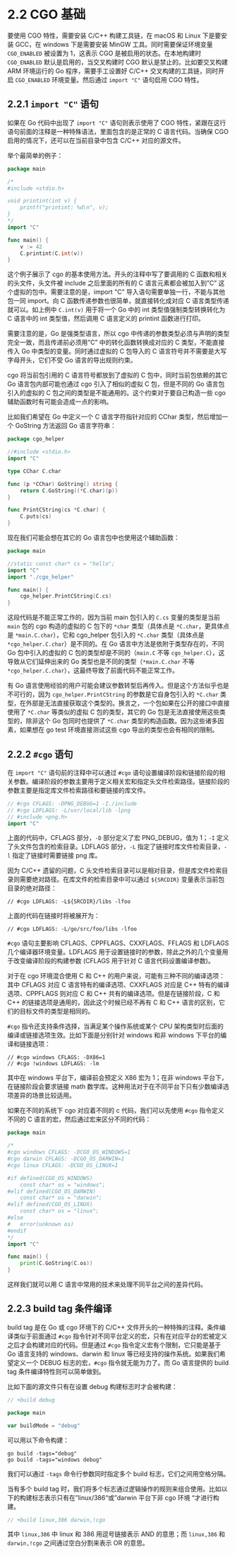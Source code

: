 # 2.2 CGO 基础

要使用 CGO 特性，需要安装 C/C++ 构建工具链，在 macOS 和 Linux 下是要安装 GCC，在 windows 下是需要安装 MinGW 工具。同时需要保证环境变量 `CGO_ENABLED` 被设置为 1，这表示 CGO 是被启用的状态。在本地构建时 `CGO_ENABLED` 默认是启用的，当交叉构建时 CGO 默认是禁止的。比如要交叉构建 ARM 环境运行的 Go 程序，需要手工设置好 C/C++ 交叉构建的工具链，同时开启 `CGO_ENABLED` 环境变量。然后通过 `import "C"` 语句启用 CGO 特性。

## 2.2.1 `import "C"` 语句

如果在 Go 代码中出现了 `import "C"` 语句则表示使用了 CGO 特性，紧跟在这行语句前面的注释是一种特殊语法，里面包含的是正常的 C 语言代码。当确保 CGO 启用的情况下，还可以在当前目录中包含 C/C++ 对应的源文件。

举个最简单的例子：

```Go
package main

/*
#include <stdio.h>

void printint(int v) {
	printf("printint: %d\n", v);
}
*/
import "C"

func main() {
	v := 42
	C.printint(C.int(v))
}
```

这个例子展示了 cgo 的基本使用方法。开头的注释中写了要调用的 C 函数和相关的头文件，头文件被 include 之后里面的所有的 C 语言元素都会被加入到”C” 这个虚拟的包中。需要注意的是，import "C" 导入语句需要单独一行，不能与其他包一同 import。向 C 函数传递参数也很简单，就直接转化成对应 C 语言类型传递就可以。如上例中 `C.int(v)` 用于将一个 Go 中的 int 类型值强制类型转换转化为 C 语言中的 int 类型值，然后调用 C 语言定义的 printint 函数进行打印。

需要注意的是，Go 是强类型语言，所以 cgo 中传递的参数类型必须与声明的类型完全一致，而且传递前必须用”C” 中的转化函数转换成对应的 C 类型，不能直接传入 Go 中类型的变量。同时通过虚拟的 C 包导入的 C 语言符号并不需要是大写字母开头，它们不受 Go 语言的导出规则约束。

cgo 将当前包引用的 C 语言符号都放到了虚拟的 C 包中，同时当前包依赖的其它 Go 语言包内部可能也通过 cgo 引入了相似的虚拟 C 包，但是不同的 Go 语言包引入的虚拟的 C 包之间的类型是不能通用的。这个约束对于要自己构造一些 cgo 辅助函数时有可能会造成一点的影响。

比如我们希望在 Go 中定义一个 C 语言字符指针对应的 CChar 类型，然后增加一个 GoString 方法返回 Go 语言字符串：

```go
package cgo_helper

//#include <stdio.h>
import "C"

type CChar C.char

func (p *CChar) GoString() string {
	return C.GoString((*C.char)(p))
}

func PrintCString(cs *C.char) {
	C.puts(cs)
}
```

现在我们可能会想在其它的 Go 语言包中也使用这个辅助函数：

```go
package main

//static const char* cs = "hello";
import "C"
import "./cgo_helper"

func main() {
	cgo_helper.PrintCString(C.cs)
}
```

这段代码是不能正常工作的，因为当前 main 包引入的 `C.cs` 变量的类型是当前 `main` 包的 cgo 构造的虚拟的 C 包下的 `*char` 类型（具体点是 `*C.char`，更具体点是 `*main.C.char`），它和 cgo_helper 包引入的 `*C.char` 类型（具体点是 `*cgo_helper.C.char`）是不同的。在 Go 语言中方法是依附于类型存在的，不同 Go 包中引入的虚拟的 C 包的类型却是不同的（`main.C` 不等 `cgo_helper.C`），这导致从它们延伸出来的 Go 类型也是不同的类型（`*main.C.char` 不等 `*cgo_helper.C.char`），这最终导致了前面代码不能正常工作。

有 Go 语言使用经验的用户可能会建议参数转型后再传入。但是这个方法似乎也是不可行的，因为 `cgo_helper.PrintCString` 的参数是它自身包引入的 `*C.char` 类型，在外部是无法直接获取这个类型的。换言之，一个包如果在公开的接口中直接使用了 `*C.char` 等类似的虚拟 C 包的类型，其它的 Go 包是无法直接使用这些类型的，除非这个 Go 包同时也提供了 `*C.char` 类型的构造函数。因为这些诸多因素，如果想在 go test 环境直接测试这些 cgo 导出的类型也会有相同的限制。

<!-- 测试代码；需要确实是否有问题 -->

## 2.2.2 `#cgo` 语句

在 `import "C"` 语句前的注释中可以通过 `#cgo` 语句设置编译阶段和链接阶段的相关参数。编译阶段的参数主要用于定义相关宏和指定头文件检索路径。链接阶段的参数主要是指定库文件检索路径和要链接的库文件。

```go
// #cgo CFLAGS: -DPNG_DEBUG=1 -I./include
// #cgo LDFLAGS: -L/usr/local/lib -lpng
// #include <png.h>
import "C"
```

上面的代码中，CFLAGS 部分，`-D` 部分定义了宏 PNG_DEBUG，值为 1；`-I` 定义了头文件包含的检索目录。LDFLAGS 部分，`-L` 指定了链接时库文件检索目录，`-l` 指定了链接时需要链接 png 库。


因为 C/C++ 遗留的问题，C 头文件检索目录可以是相对目录，但是库文件检索目录则需要绝对路径。在库文件的检索目录中可以通过 `${SRCDIR}` 变量表示当前包目录的绝对路径：

```
// #cgo LDFLAGS: -L${SRCDIR}/libs -lfoo
```

上面的代码在链接时将被展开为：

```
// #cgo LDFLAGS: -L/go/src/foo/libs -lfoo
```

`#cgo` 语句主要影响 CFLAGS、CPPFLAGS、CXXFLAGS、FFLAGS 和 LDFLAGS 几个编译器环境变量。LDFLAGS 用于设置链接时的参数，除此之外的几个变量用于改变编译阶段的构建参数 (CFLAGS 用于针对 C 语言代码设置编译参数)。

对于在 cgo 环境混合使用 C 和 C++ 的用户来说，可能有三种不同的编译选项：其中 CFLAGS 对应 C 语言特有的编译选项、CXXFLAGS 对应是 C++ 特有的编译选项、CPPFLAGS 则对应 C 和 C++ 共有的编译选项。但是在链接阶段，C 和 C++ 的链接选项是通用的，因此这个时候已经不再有 C 和 C++ 语言的区别，它们的目标文件的类型是相同的。

`#cgo` 指令还支持条件选择，当满足某个操作系统或某个 CPU 架构类型时后面的编译或链接选项生效。比如下面是分别针对 windows 和非 windows 下平台的编译和链接选项：

```
// #cgo windows CFLAGS: -DX86=1
// #cgo !windows LDFLAGS: -lm
```

其中在 windows 平台下，编译前会预定义 X86 宏为 1；在非 windows 平台下，在链接阶段会要求链接 math 数学库。这种用法对于在不同平台下只有少数编译选项差异的场景比较适用。

如果在不同的系统下 cgo 对应着不同的 c 代码，我们可以先使用 `#cgo` 指令定义不同的 C 语言的宏，然后通过宏来区分不同的代码：

```go
package main

/*
#cgo windows CFLAGS: -DCGO_OS_WINDOWS=1
#cgo darwin CFLAGS: -DCGO_OS_DARWIN=1
#cgo linux CFLAGS: -DCGO_OS_LINUX=1

#if defined(CGO_OS_WINDOWS)
	const char* os = "windows";
#elif defined(CGO_OS_DARWIN)
	const char* os = "darwin";
#elif defined(CGO_OS_LINUX)
	const char* os = "linux";
#else
#	error(unknown os)
#endif
*/
import "C"

func main() {
	print(C.GoString(C.os))
}
```

这样我们就可以用 C 语言中常用的技术来处理不同平台之间的差异代码。

## 2.2.3 build tag 条件编译

build tag 是在 Go 或 cgo 环境下的 C/C++ 文件开头的一种特殊的注释。条件编译类似于前面通过 `#cgo` 指令针对不同平台定义的宏，只有在对应平台的宏被定义之后才会构建对应的代码。但是通过 `#cgo` 指令定义宏有个限制，它只能是基于 Go 语言支持的 windows、darwin 和 linux 等已经支持的操作系统。如果我们希望定义一个 DEBUG 标志的宏，`#cgo` 指令就无能为力了。而 Go 语言提供的 build tag 条件编译特性则可以简单做到。

比如下面的源文件只有在设置 debug 构建标志时才会被构建：

```go
// +build debug

package main

var buildMode = "debug"
```

可以用以下命令构建：

```
go build -tags="debug"
go build -tags="windows debug"
```

我们可以通过 `-tags` 命令行参数同时指定多个 build 标志，它们之间用空格分隔。

当有多个 build tag 时，我们将多个标志通过逻辑操作的规则来组合使用。比如以下的构建标志表示只有在”linux/386“或”darwin 平台下非 cgo 环境 “才进行构建。

```go
// +build linux,386 darwin,!cgo
```

其中 `linux,386` 中 linux 和 386 用逗号链接表示 AND 的意思；而 `linux,386` 和 `darwin,!cgo` 之间通过空白分割来表示 OR 的意思。
